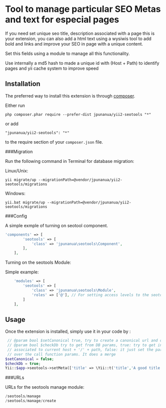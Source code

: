 Tool to manage particular SEO Metas and text for especial pages
===============================================================
If you need set unique seo title, description associated with a page this is your extension, you can also add a html text using 
a wysiwis tool to add bold and links and improve your SEO in page with a unique content.

Set this fields using a module to manage all this functionality.

Use internally a md5 hash to made a unique id with (Host + Path) to identify pages and yii cache system to improve speed

Installation
------------

The preferred way to install this extension is through [composer](http://getcomposer.org/download/).

Either run

```
php composer.phar require --prefer-dist jpunanua/yii2-seotools "*"
```

or add

```
"jpunanua/yii2-seotools": "*"
```

to the require section of your `composer.json` file.

###Migration


Run the following command in Terminal for database migration:

Linux/Unix:
```
yii migrate/up --migrationPath=@vendor/jpunanua/yii2-seotools/migrations
```

Windows:
```
yii.bat migrate/up --migrationPath=@vendor/jpunanua/yii2-seotools/migrations
```

###Config

A simple exmple of turning on seotool component.

```php
'components' => [
        'seotools' => [
            'class' => 'jpunanua\seotools\Component',
        ],
    ],
```


Turning on the seotools Module:


Simple example:

```php
    'modules' => [
        'seotools' => [
            'class' => 'jpunanua\seotools\Module',
            'roles' => ['@'], // For setting access levels to the seotools interface.
        ]
    ],
```

Usage
-----

Once the extension is installed, simply use it in your code by  :

```php
 // @param bool $setCanonical true, try to create a canonical url and og url, action needs to have params
 // @param bool $checkDb try to get from DB params, true: try to get info from DB if it doesn't find save a new field
 // associated to current host + '/' + path, false: it just set the params give in the call. The db params has priority
 // over the call function params. It does a merge
$setCanonical = false;
$checkDb = true;
Yii::$app->seotools->setMeta(['title' => \Yii::t('title','A good title for this page')], $setCanonical, $checkDb);
```

###URLs

URLs for the seotools manage module:

```php
/seotools/manage
/seotools/manage/create
```

